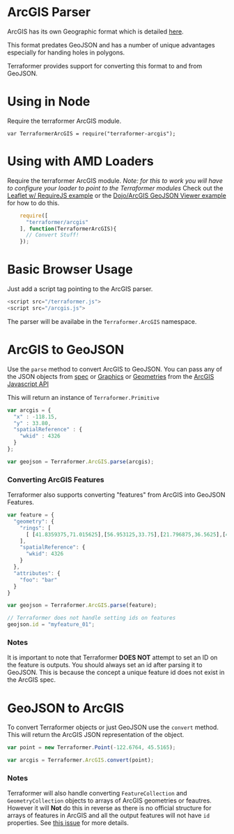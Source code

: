 # ArcGIS Parser

ArcGIS has its own Geographic format which is detailed [here](http://help.arcgis.com/en/arcgisserver/10.0/apis/rest/geometry.html).

This format predates GeoJSON and has a number of unique advantages especially for handing holes in polygons.

Terraformer provides support for converting this format to and from GeoJSON.

# Using in Node

Require the terraformer ArcGIS module.

    var TerraformerArcGIS = require("terraformer-arcgis");

# Using with AMD Loaders

Require the terraformer ArcGIS module. *Note: for this to work you will have to configure your loader to point to the Terraformer modules* Check out the [Leaflet w/ RequireJS example](https://github.com/Esri/Terraformer/tree/master/examples/require-js-leaflet) or the [Dojo/ArcGIS GeoJSON Viewer example](https://github.com/Esri/Terraformer/tree/master/examples/geojson-viewer) for how to do this.

```js
    require([
      "terraformer/arcgis"
    ], function(TerraformerArcGIS){
      // Convert Stuff!
    });
```

# Basic Browser Usage

Just add a script tag pointing to the ArcGIS parser.

```js
<script src="/terraformer.js">
<script src="/arcgis.js">
```

The parser will be availabe in the `Terraformer.ArcGIS` namespace.

# ArcGIS to GeoJSON

Use the `parse` method to convert ArcGIS to GeoJSON. You can pass any of the JSON objects from [spec](http://help.arcgis.com/en/arcgisserver/10.0/apis/rest/geometry.html) or [Graphics](http://help.arcgis.com/en/webapi/javascript/arcgis/jsapi/#graphic) or [Geometries](http://help.arcgis.com/en/webapi/javascript/arcgis/jsapi/#geometry) from the [ArcGIS Javascript API](http://help.arcgis.com/en/webapi/javascript/arcgis/)

This will return an instance of `Terraformer.Primitive`

```js
var arcgis = {
  "x" : -118.15,
  "y" : 33.80,
  "spatialReference" : {
    "wkid" : 4326
  }
};

var geojson = Terraformer.ArcGIS.parse(arcgis);
```

### Converting ArcGIS Features
Terraformer also supports converting "features" from ArcGIS into GeoJSON Features.

```js
var feature = {
  "geometry": {
    "rings": [
      [ [41.8359375,71.015625],[56.953125,33.75],[21.796875,36.5625],[41.8359375,71.015625] ]
    ],
    "spatialReference": {
      "wkid": 4326
    }
  },
  "attributes": {
    "foo": "bar"
  }
}

var geojson = Terraformer.ArcGIS.parse(feature);

// Terraformer does not handle setting ids on features
geojson.id = "myfeature_01";
```

### Notes

It is important to note that Terraformer **DOES NOT** attempt to set an ID on the feature is outputs. You should always set an id after parsing it to GeoJSON. This is because the concept a unique feature id does not exist in the ArcGIS spec.

# GeoJSON to ArcGIS

To convert Terraformer objects or just GeoJSON use the `convert` method. This will return the ArcGIS JSON representation of the object.

```js
var point = new Terraformer.Point(-122.6764, 45.5165);

var arcgis = Terraformer.ArcGIS.convert(point);
```

### Notes

Terraformer will also handle converting `FeatureCollection` and `GeometryCollection` objects to arrays of ArcGIS geometries or feautres. However it will **Not** do this in reverse as there is no official structure for arrays of features in ArcGIS and all the output features will not have `id` properties. See [this issue](https://github.com/Esri/Terraformer/issues/104) for more details.